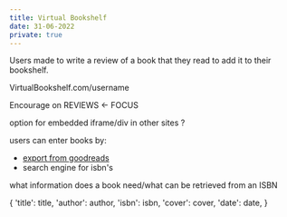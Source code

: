 ```yaml
---
title: Virtual Bookshelf
date: 31-06-2022
private: true
---
```


Users made to write a review of a book that they read to add it to their bookshelf.

VirtualBookshelf.com/username

Encourage on REVIEWS <- FOCUS

option for embedded iframe/div in other sites ?

users can enter books by: 

- [export from goodreads](https://www.goodreads.com/review/import)
- search engine for isbn's

what information does a book need/what can be retrieved from an ISBN

{
  'title': title,
  'author': author,
  'isbn': isbn,
  'cover': cover,
  'date': date,
}
